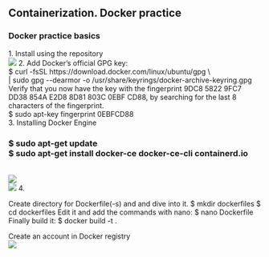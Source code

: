 <h2>Containerization. Docker practice</h2>
<head>
<h3>Docker practice basics</h3>
1. Install using the repository</br><img src="https://github.com/korotetskiy/img/blob/main/d1.png">
2. Add Docker’s official GPG key:</br>
$ curl -fsSL https://download.docker.com/linux/ubuntu/gpg \</br>
| sudo gpg --dearmor -o /usr/share/keyrings/docker-archive-keyring.gpg</br>
Verify that you now have the key with the fingerprint 9DC8 5822 9FC7 DD38 854A E2D8 8D81 803C 0EBF CD88, by searching for the last 8 characters of the fingerprint.</br>
$ sudo apt-key fingerprint 0EBFCD88</br>
3. Installing Docker Engine</br>
<h3>$ sudo apt-get update</br>
$ sudo apt-get install docker-ce docker-ce-cli containerd.io</h3></br>
<img src="https://github.com/korotetskiy/img/blob/main/db1.png"></br>
<img src="https://github.com/korotetskiy/img/blob/main/db3.png">
4.


Create directory for Dockerfile(-s) and and dive into it.
$ mkdir dockerfiles
$ cd dockerfiles
Edit it and add the commands with nano:
$ nano Dockerfile
Finally build it:
$ docker build -t <tag> .

Create an account in Docker registry</br><img src="https://github.com/korotetskiy/img/blob/main/d21.png">
